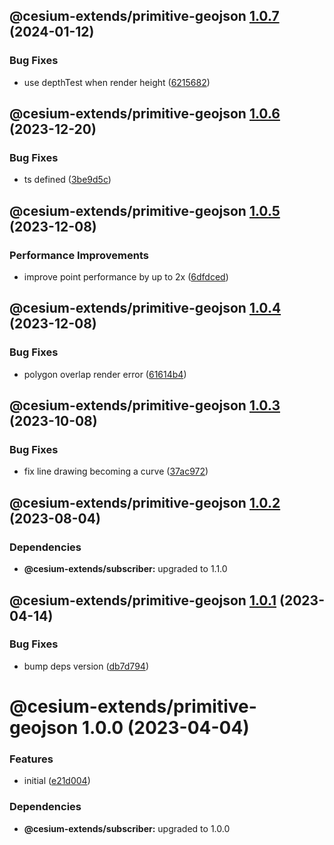 ## @cesium-extends/primitive-geojson [1.0.7](https://github.com/hongfaqiu/cesium-extends/compare/@cesium-extends/primitive-geojson@1.0.6...@cesium-extends/primitive-geojson@1.0.7) (2024-01-12)

### Bug Fixes

- use depthTest when render height ([6215682](https://github.com/hongfaqiu/cesium-extends/commit/6215682dafcf7d723c4cb60694eebf1222a18496))

## @cesium-extends/primitive-geojson [1.0.6](https://github.com/hongfaqiu/cesium-extends/compare/@cesium-extends/primitive-geojson@1.0.5...@cesium-extends/primitive-geojson@1.0.6) (2023-12-20)

### Bug Fixes

- ts defined ([3be9d5c](https://github.com/hongfaqiu/cesium-extends/commit/3be9d5c8fa6eba8be6f689a0d656c36d9d61e7d0))

## @cesium-extends/primitive-geojson [1.0.5](https://github.com/hongfaqiu/cesium-extends/compare/@cesium-extends/primitive-geojson@1.0.4...@cesium-extends/primitive-geojson@1.0.5) (2023-12-08)

### Performance Improvements

- improve point performance by up to 2x ([6dfdced](https://github.com/hongfaqiu/cesium-extends/commit/6dfdced411cdb8089a4a4c62c1807f22aec78e49))

## @cesium-extends/primitive-geojson [1.0.4](https://github.com/hongfaqiu/cesium-extends/compare/@cesium-extends/primitive-geojson@1.0.3...@cesium-extends/primitive-geojson@1.0.4) (2023-12-08)

### Bug Fixes

- polygon overlap render error ([61614b4](https://github.com/hongfaqiu/cesium-extends/commit/61614b47dc1eb8d383041ab9ddac95d4e746d01a))

## @cesium-extends/primitive-geojson [1.0.3](https://github.com/hongfaqiu/cesium-extends/compare/@cesium-extends/primitive-geojson@1.0.2...@cesium-extends/primitive-geojson@1.0.3) (2023-10-08)

### Bug Fixes

- fix line drawing becoming a curve ([37ac972](https://github.com/hongfaqiu/cesium-extends/commit/37ac972add184f9c0ea8edd85c8b15dbf2dbae6e))

## @cesium-extends/primitive-geojson [1.0.2](https://github.com/hongfaqiu/cesium-extends/compare/@cesium-extends/primitive-geojson@1.0.1...@cesium-extends/primitive-geojson@1.0.2) (2023-08-04)

### Dependencies

- **@cesium-extends/subscriber:** upgraded to 1.1.0

## @cesium-extends/primitive-geojson [1.0.1](https://github.com/hongfaqiu/cesium-extends/compare/@cesium-extends/primitive-geojson@1.0.0...@cesium-extends/primitive-geojson@1.0.1) (2023-04-14)

### Bug Fixes

- bump deps version ([db7d794](https://github.com/hongfaqiu/cesium-extends/commit/db7d7947d13e82b85387a6c72b6a8c095aca62ec))

# @cesium-extends/primitive-geojson 1.0.0 (2023-04-04)

### Features

- initial ([e21d004](https://github.com/hongfaqiu/cesium-extends/commit/e21d00448ca613d6b168e59368fae4ba815950d3))

### Dependencies

- **@cesium-extends/subscriber:** upgraded to 1.0.0
